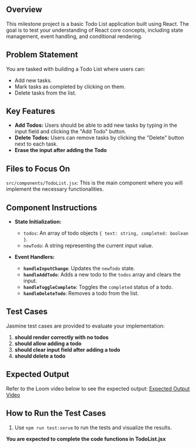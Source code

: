 ## Overview
This milestone project is a basic Todo List application built using React. The goal is to test your understanding of React core concepts, including state management, event handling, and conditional rendering.

## Problem Statement
You are tasked with building a Todo List where users can:
- Add new tasks.
- Mark tasks as completed by clicking on them.
- Delete tasks from the list.

## Key Features
- **Add Todos:** Users should be able to add new tasks by typing in the input field and clicking the "Add Todo" button.
- **Delete Todos:** Users can remove tasks by clicking the "Delete" button next to each task.
- **Erase the input after adding the Todo**

## Files to Focus On
`src/components/TodoList.jsx`: This is the main component where you will implement the necessary functionalities.

## Component Instructions
- **State Initialization:**
  - `todos`: An array of todo objects `{ text: string, completed: boolean }`.
  - `newTodo`: A string representing the current input value.
  
- **Event Handlers:**
  - **`handleInputChange`**: Updates the `newTodo` state.
  - **`handleAddTodo`**: Adds a new todo to the `todos` array and clears the input.
  - **`handleToggleComplete`**: Toggles the `completed` status of a todo.
  - **`handleDeleteTodo`**: Removes a todo from the list.

## Test Cases
Jasmine test cases are provided to evaluate your implementation:
1. **should render correctly with no todos**
2. **should allow adding a todo**
3. **should clear input field after adding a todo**
4. **should delete a todo**


## Expected Output
Refer to the Loom video below to see the expected output:
[Expected Output Video](https://www.loom.com/share/4c7474a2a8034efd976d6fa351b863aa?sid=4e8562af-d35e-4e9d-bbe0-b257b39e81e8)

## How to Run the Test Cases

1. Use `npm run test:serve` to run the tests and visualize the results.


**You are expected to complete the code functions in TodoList.jsx**